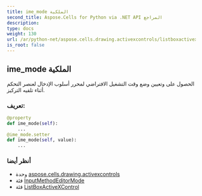 ```yaml
---
title: ime_mode الملكية
second_title: Aspose.Cells for Python via .NET API المراجع
description:
type: docs
weight: 130
url: /ar/python-net/aspose.cells.drawing.activexcontrols/listboxactivexcontrol/ime_mode/
is_root: false
---
```

##  ime_mode الملكية

الحصول على وتعيين وضع وقت التشغيل الافتراضي لمحرر أسلوب الإدخال لعنصر التحكم أثناء تلقيه التركيز.
###  تعريف:
```python
@property
def ime_mode(self):
    ...
@ime_mode.setter
def ime_mode(self, value):
    ...
```

###  أنظر أيضا
* وحدة [aspose.cells.drawing.activexcontrols](../../)
* فئة [InputMethodEditorMode](/cells/ar/python-net/aspose.cells.drawing.activexcontrols/inputmethodeditormode)
* فئة [ListBoxActiveXControl](/cells/ar/python-net/aspose.cells.drawing.activexcontrols/listboxactivexcontrol)

